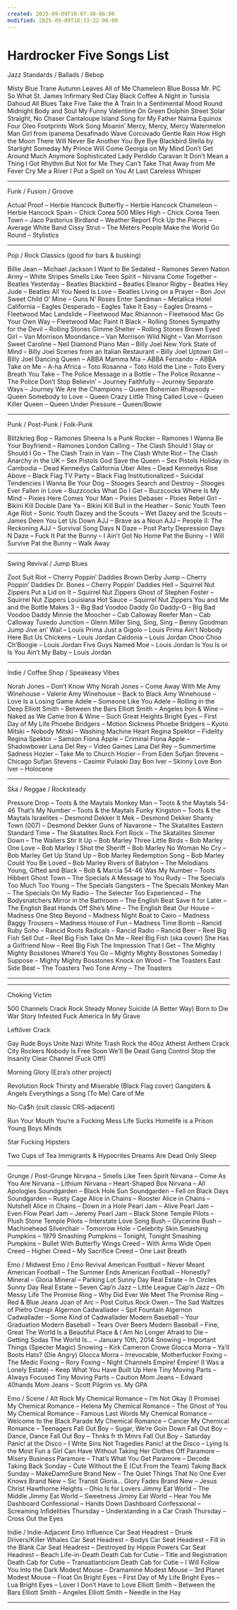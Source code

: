 ```yaml
---
created: 2025-09-09T18:07:48-06:00
modified: 2025-09-09T18:33:22-06:00
---
```


# Hardrocker Five Songs List

Jazz Standards / Ballads / Bebop

Misty
Blue Trane
Autumn Leaves
All of Me
Chameleon
Blue Bossa
Mr. PC
So What
St. James Infirmary
Red Clay
Black Coffee
A Night in Tunisia
Dahoud
All Blues
Take Five
Take the A Train
In a Sentimental Mood
Round Midnight
Body and Soul
My Funny Valentine
On Green Dolphin Street
Solar
Straight, No Chaser
Cantaloupe Island
Song for My Father
Naima
Equinox
Four
Oleo
Footprints
Work Song
Moanin’
Mercy, Mercy, Mercy
Watermelon Man
Girl from Ipanema
Desafinado
Wave
Corcovado
Gentle Rain
How High the Moon
There Will Never Be Another You
Bye Bye Blackbird
Stella by Starlight
Someday My Prince Will Come
Georgia on My Mind
Don’t Get Around Much Anymore
Sophisticated Lady
Perdido
Caravan
It Don’t Mean a Thing
I Got Rhythm
But Not for Me
They Can’t Take That Away from Me
Fever
Cry Me a River
I Put a Spell on You
At Last
Careless Whisper


---

Funk / Fusion / Groove

Actual Proof – Herbie Hancock
Butterfly – Herbie Hancock
Chameleon – Herbie Hancock
Spain – Chick Corea
500 Miles High – Chick Corea
Teen Town – Jaco Pastorius
Birdland – Weather Report
Pick Up the Pieces – Average White Band
Cissy Strut – The Meters
People Make the World Go Round – Stylistics


---

Pop / Rock Classics (good for bars & busking)

Billie Jean – Michael Jackson
I Want to Be Sedated – Ramones
Seven Nation Army – White Stripes
Smells Like Teen Spirit – Nirvana
Come Together – Beatles
Yesterday – Beatles
Blackbird – Beatles
Eleanor Rigby – Beatles
Hey Jude – Beatles
All You Need Is Love – Beatles
Living on a Prayer – Bon Jovi
Sweet Child O’ Mine – Guns N’ Roses
Enter Sandman – Metallica
Hotel California – Eagles
Desperado – Eagles
Take It Easy – Eagles
Dreams – Fleetwood Mac
Landslide – Fleetwood Mac
Rhiannon – Fleetwood Mac
Go Your Own Way – Fleetwood Mac
Paint It Black – Rolling Stones
Sympathy for the Devil – Rolling Stones
Gimme Shelter – Rolling Stones
Brown Eyed Girl – Van Morrison
Moondance – Van Morrison
Wild Night – Van Morrison
Sweet Caroline – Neil Diamond
Piano Man – Billy Joel
New York State of Mind – Billy Joel
Scenes from an Italian Restaurant – Billy Joel
Uptown Girl – Billy Joel
Dancing Queen – ABBA
Mamma Mia – ABBA
Fernando – ABBA
Take on Me – A-ha
Africa – Toto
Rosanna – Toto
Hold the Line – Toto
Every Breath You Take – The Police
Message in a Bottle – The Police
Roxanne – The Police
Don’t Stop Believin’ – Journey
Faithfully – Journey
Separate Ways – Journey
We Are the Champions – Queen
Bohemian Rhapsody – Queen
Somebody to Love – Queen
Crazy Little Thing Called Love – Queen
Killer Queen – Queen
Under Pressure – Queen/Bowie


---

Punk / Post-Punk / Folk-Punk

Blitzkrieg Bop – Ramones
Sheena Is a Punk Rocker – Ramones
I Wanna Be Your Boyfriend – Ramones
London Calling – The Clash
Should I Stay or Should I Go – The Clash
Train in Vain – The Clash
White Riot – The Clash
Anarchy in the UK – Sex Pistols
God Save the Queen – Sex Pistols
Holiday in Cambodia – Dead Kennedys
California Über Alles – Dead Kennedys
Rise Above – Black Flag
TV Party – Black Flag
Institutionalized – Suicidal Tendencies
I Wanna Be Your Dog – Stooges
Search and Destroy – Stooges
Ever Fallen in Love – Buzzcocks
What Do I Get – Buzzcocks
Where Is My Mind – Pixies
Here Comes Your Man – Pixies
Debaser – Pixies
Rebel Girl – Bikini Kill
Double Dare Ya – Bikini Kill
Bull in the Heather – Sonic Youth
Teen Age Riot – Sonic Youth
Dazey and the Scouts – Wet
Dazey and the Scouts – James Deen You Let Us Down
AJJ – Brave as a Noun
AJJ – People II: The Reckoning
AJJ – Survival Song
Days N Daze – Post Party Depression
Days N Daze – Fuck It
Pat the Bunny – I Ain’t Got No Home
Pat the Bunny – I Will Survive
Pat the Bunny – Walk Away


---

Swing Revival / Jump Blues

Zoot Suit Riot – Cherry Poppin’ Daddies
Brown Derby Jump – Cherry Poppin’ Daddies
Dr. Bones – Cherry Poppin’ Daddies
Hell – Squirrel Nut Zippers
Put a Lid on It – Squirrel Nut Zippers
Ghost of Stephen Foster – Squirrel Nut Zippers
Louisiana Hot Sauce – Squirrel Nut Zippers
You and Me and the Bottle Makes 3 – Big Bad Voodoo Daddy
Go Daddy-O – Big Bad Voodoo Daddy
Minnie the Moocher – Cab Calloway
Reefer Man – Cab Calloway
Tuxedo Junction – Glenn Miller
Sing, Sing, Sing – Benny Goodman
Jump Jive an’ Wail – Louis Prima
Just a Gigolo – Louis Prima
Ain’t Nobody Here But Us Chickens – Louis Jordan
Caldonia – Louis Jordan
Choo Choo Ch’Boogie – Louis Jordan
Five Guys Named Moe – Louis Jordan
Is You Is or Is You Ain’t My Baby – Louis Jordan


---

Indie / Coffee Shop / Speakeasy Vibes

Norah Jones – Don’t Know Why
Norah Jones – Come Away With Me
Amy Winehouse – Valerie
Amy Winehouse – Back to Black
Amy Winehouse – Love Is a Losing Game
Adele – Someone Like You
Adele – Rolling in the Deep
Elliott Smith – Between the Bars
Elliott Smith – Angeles
Iron & Wine – Naked as We Came
Iron & Wine – Such Great Heights
Bright Eyes – First Day of My Life
Phoebe Bridgers – Motion Sickness
Phoebe Bridgers – Kyoto
Mitski – Nobody
Mitski – Washing Machine Heart
Regina Spektor – Fidelity
Regina Spektor – Samson
Fiona Apple – Criminal
Fiona Apple – Shadowboxer
Lana Del Rey – Video Games
Lana Del Rey – Summertime Sadness
Hozier – Take Me to Church
Hozier – From Eden
Sufjan Stevens – Chicago
Sufjan Stevens – Casimir Pulaski Day
Bon Iver – Skinny Love
Bon Iver – Holocene


---

Ska / Reggae / Rocksteady

Pressure Drop – Toots & the Maytals
Monkey Man – Toots & the Maytals
54-46 That’s My Number – Toots & the Maytals
Funky Kingston – Toots & the Maytals
Israelites – Desmond Dekker
It Mek – Desmond Dekker
Shanty Town (007) – Desmond Dekker
Guns of Navarone – The Skatalites
Eastern Standard Time – The Skatalites
Rock Fort Rock – The Skatalites
Simmer Down – The Wailers
Stir It Up – Bob Marley
Three Little Birds – Bob Marley
One Love – Bob Marley
I Shot the Sheriff – Bob Marley
No Woman No Cry – Bob Marley
Get Up Stand Up – Bob Marley
Redemption Song – Bob Marley
Could You Be Loved – Bob Marley
Rivers of Babylon – The Melodians
Young, Gifted and Black – Bob & Marcia
54-46 Was My Number – Toots Hibbert
Ghost Town – The Specials
A Message to You Rudy – The Specials
Too Much Too Young – The Specials
Gangsters – The Specials
Monkey Man – The Specials
On My Radio – The Selecter
Too Experienced – The Bodysnatchers
Mirror in the Bathroom – The English Beat
Save It for Later – The English Beat
Hands Off She’s Mine – The English Beat
Our House – Madness
One Step Beyond – Madness
Night Boat to Cairo – Madness
Baggy Trousers – Madness
House of Fun – Madness
Time Bomb – Rancid
Ruby Soho – Rancid
Roots Radicals – Rancid
Radio – Rancid
Beer – Reel Big Fish
Sell Out – Reel Big Fish
Take On Me – Reel Big Fish (ska cover)
She Has a Girlfriend Now – Reel Big Fish
The Impression That I Get – The Mighty Mighty Bosstones
Where’d You Go – Mighty Mighty Bosstones
Someday I Suppose – Mighty Mighty Bosstones
Knock on Wood – The Toasters
East Side Beat – The Toasters
Two Tone Army – The Toasters


---

---

Choking Victim

500 Channels
Crack Rock Steady
Money
Suicide (A Better Way)
Born to Die
War Story
Infested
Fuck America
In My Grave

Leftöver Crack

Gay Rude Boys Unite
Nazi White Trash
Rock the 40oz
Atheist Anthem
Crack City Rockers
Nobody Is Free
Soon We’ll Be Dead
Gang Control
Stop the Insanity
Clear Channel (Fuck Off!)

Morning Glory (Ezra’s other project)

Revolution Rock
Thirsty and Miserable (Black Flag cover)
Gangsters & Angels
Everythings a Song (To Me)
Care of Me

No-Ca$h (cult classic CRS-adjacent)

Run Your Mouth
You’re a Fucking Mess
Life Sucks
Homelife is a Prison
Young Boys Minds

Star Fucking Hipsters

Two Cups of Tea
Immigrants & Hypocrites
Dreams Are Dead
Only Sleep


---


Grunge / Post-Grunge
Nirvana – Smells Like Teen Spirit
Nirvana – Come As You Are
Nirvana – Lithium
Nirvana – Heart-Shaped Box
Nirvana – All Apologies
Soundgarden – Black Hole Sun
Soundgarden – Fell on Black Days
Soundgarden – Rusty Cage
Alice in Chains – Rooster
Alice in Chains – Nutshell
Alice in Chains – Down in a Hole
Pearl Jam – Alive
Pearl Jam – Even Flow
Pearl Jam – Jeremy
Pearl Jam – Black
Stone Temple Pilots – Plush
Stone Temple Pilots – Interstate Love Song
Bush – Glycerine
Bush – Machinehead
Silverchair – Tomorrow
Hole – Celebrity Skin
Smashing Pumpkins – 1979
Smashing Pumpkins – Tonight, Tonight
Smashing Pumpkins – Bullet With Butterfly Wings
Creed – With Arms Wide Open
Creed – Higher
Creed – My Sacrifice
Creed – One Last Breath

Emo / Midwest Emo / Emo Revival
American Football – Never Meant
American Football – The Summer Ends
American Football – Honestly?
Mineral – Gloria
Mineral – Parking Lot
Sunny Day Real Estate – In Circles
Sunny Day Real Estate – Seven
Cap’n Jazz – Little League
Cap’n Jazz – Oh Messy Life
The Promise Ring – Why Did Ever We Meet
The Promise Ring – Red & Blue Jeans
Joan of Arc – Post Coitus Rock
Owen – The Sad Waltzes of Pietro Crespi
Algernon Cadwallader – Spit Fountain
Algernon Cadwallader – Some Kind of Cadwallader
Modern Baseball – Your Graduation
Modern Baseball – Tears Over Beers
Modern Baseball – Fine, Great
The World Is a Beautiful Place & I Am No Longer Afraid to Die – Getting Sodas
The World Is… – January 10th, 2014
Snowing – Important Things (Specter Magic)
Snowing – Kirk Cameron Crowe
Glocca Morra – Ya’ll Boots Hats? (Die Angry)
Glocca Morra – Irrevocable, Motherfucker
Foxing – The Medic
Foxing – Rory
Foxing – Night Channels
Empire! Empire! (I Was a Lonely Estate) – Keep What You Have Built Up Here
Tiny Moving Parts – Always Focused
Tiny Moving Parts – Caution
Mom Jeans – Edward 40hands
Mom Jeans – Scott Pilgrim vs. My GPA

Emo / Scene / Alt Rock
My Chemical Romance – I’m Not Okay (I Promise)
My Chemical Romance – Helena
My Chemical Romance – The Ghost of You
My Chemical Romance – Famous Last Words
My Chemical Romance – Welcome to the Black Parade
My Chemical Romance – Cancer
My Chemical Romance – Teenagers
Fall Out Boy – Sugar, We’re Goin Down
Fall Out Boy – Dance, Dance
Fall Out Boy – Thnks fr th Mmrs
Fall Out Boy – Saturday
Panic! at the Disco – I Write Sins Not Tragedies
Panic! at the Disco – Lying Is the Most Fun a Girl Can Have Without Taking Her Clothes Off
Paramore – Misery Business
Paramore – That’s What You Get
Paramore – Decode
Taking Back Sunday – Cute Without the E (Cut From the Team)
Taking Back Sunday – MakeDamnSure
Brand New – The Quiet Things That No One Ever Knows
Brand New – Sic Transit Gloria… Glory Fades
Brand New – Jesus Christ
Hawthorne Heights – Ohio Is for Lovers
Jimmy Eat World – The Middle
Jimmy Eat World – Sweetness
Jimmy Eat World – Hear You Me
Dashboard Confessional – Hands Down
Dashboard Confessional – Screaming Infidelities
Thursday – Understanding in a Car Crash
Thursday – Cross Out the Eyes

Indie / Indie-Adjacent Emo Influence
Car Seat Headrest – Drunk Drivers/Killer Whales
Car Seat Headrest – Bodys
Car Seat Headrest – Fill in the Blank
Car Seat Headrest – Destroyed by Hippie Powers
Car Seat Headrest – Beach Life-in-Death 
Death Cab for Cutie – Title and Registration
Death Cab for Cutie – Transatlanticism
Death Cab for Cutie – I Will Follow You Into the Dark
Modest Mouse – Dramamine
Modest Mouse – 3rd Planet
Modest Mouse – Float On
Bright Eyes – First Day of My Life
Bright Eyes – Lua
Bright Eyes – Lover I Don’t Have to Love
Elliott Smith – Between the Bars
Elliott Smith – Angeles
Elliott Smith – Needle in the Hay


---
